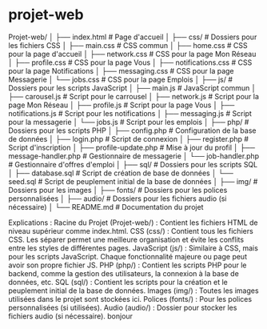# projet-web

Projet-web/
│
├── index.html              # Page d'accueil
│
├── css/                    # Dossiers pour les fichiers CSS
│   ├── main.css            # CSS commun
│   ├── home.css            # CSS pour la page d'accueil
│   ├── network.css         # CSS pour la page Mon Réseau
│   ├── profile.css         # CSS pour la page Vous
│   ├── notifications.css   # CSS pour la page Notifications
│   ├── messaging.css       # CSS pour la page Messagerie
│   └── jobs.css            # CSS pour la page Emplois
│
├── js/                     # Dossiers pour les scripts JavaScript
│   ├── main.js             # JavaScript commun
│   ├── carousel.js         # Script pour le carrousel
│   ├── network.js          # Script pour la page Mon Réseau
│   ├── profile.js          # Script pour la page Vous
│   ├── notifications.js    # Script pour les notifications
│   ├── messaging.js        # Script pour la messagerie
│   └── jobs.js             # Script pour les emplois
│
├── php/                    # Dossiers pour les scripts PHP
│   ├── config.php          # Configuration de la base de données
│   ├── login.php           # Script de connexion
│   ├── register.php        # Script d'inscription
│   ├── profile-update.php  # Mise à jour du profil
│   ├── message-handler.php # Gestionnaire de messagerie
│   └── job-handler.php     # Gestionnaire d'offres d'emploi
│
├── sql/                    # Dossiers pour les scripts SQL
│   ├── database.sql        # Script de création de base de données
│   └── seed.sql            # Script de peuplement initial de la base de données
│
├── img/                    # Dossiers pour les images
│
├── fonts/                  # Dossiers pour les polices personnalisées
│
├── audio/                  # Dossiers pour les fichiers audio (si nécessaire)
│
└── README.md               # Documentation du projet

Explications :
Racine du Projet (Projet-web/) : Contient les fichiers HTML de niveau supérieur comme index.html.
CSS (css/) : Contient tous les fichiers CSS. Les séparer permet une meilleure organisation et évite les conflits entre les styles de différentes pages.
JavaScript (js/) : Similaire à CSS, mais pour les scripts JavaScript. Chaque fonctionnalité majeure ou page peut avoir son propre fichier JS.
PHP (php/) : Contient les scripts PHP pour le backend, comme la gestion des utilisateurs, la connexion à la base de données, etc.
SQL (sql/) : Contient les scripts pour la création et le peuplement initial de la base de données.
Images (img/) : Toutes les images utilisées dans le projet sont stockées ici.
Polices (fonts/) : Pour les polices personnalisées (si utilisées).
Audio (audio/) : Dossier pour stocker les fichiers audio (si nécessaire).
bonjour
